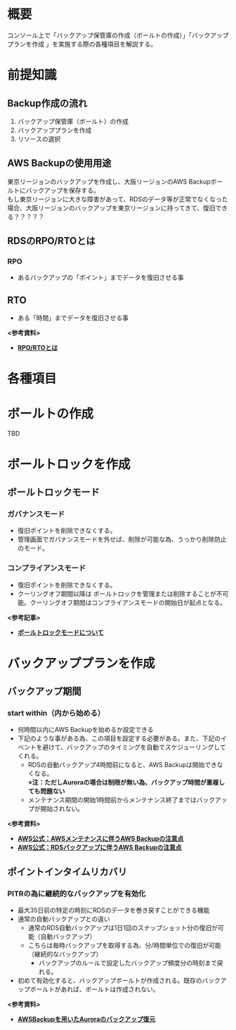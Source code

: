 # 概要
コンソール上で「バックアップ保管庫の作成（ボールトの作成）」「バックアッププランを作成 」を実施する際の各種項目を解説する。  

# 前提知識
## Backup作成の流れ
1. バックアップ保管庫（ボールト）の作成
2. バックアッププランを作成
3. リソースの選択

## AWS Backupの使用用途
東京リージョンのバックアップを作成し、大阪リージョンのAWS Backupボールトにバックアップを保存する。  
もし東京リージョンに大きな障害があって、RDSのデータ等が正常でなくなった場合、大阪リージョンのバックアップを東京リージョンに持ってきて、復旧できる？？？？？

## RDSのRPO/RTOとは
### RPO
- あるバックアップの「ポイント」までデータを復旧させる事

## RTO
- ある「時間」までデータを復旧させる事

**<参考資料>**  
- [**RPO/RTOとは**](https://sayjoyblog.com/rpo-rto/)

# 各種項目
# ボールトの作成
TBD

# ボールトロックを作成
## ボールトロックモード
### ガバナンスモード
- 復旧ポイントを削除できなくする。
- 管理画面でガバナンスモードを外せば、削除が可能な為、うっかり削除防止のモード。

### コンプライアンスモード
- 復旧ポイントを削除できなくする。
- クーリングオフ期間以降は ボールトロックを管理または削除することが不可能。クーリングオフ期間はコンプライアンスモードの開始日が起点となる。

**<参考記事>**  
- [**ボールトロックモードについて**](https://blog.serverworks.co.jp/2022/12/29/104659z)


# バックアッププランを作成
## バックアップ期間
### start within（内から始める）
- 何時間以内にAWS Backupを始めるか設定できる
- 下記のような事がある為、この項目を設定する必要がある。また、下記のイベントを避けて、バックアップのタイミングを自動でスケジューリングしてくれる。
  - RDSの自動バックアップ4時間前になると、AWS Backupは開始できなくなる。  
※**注：ただしAuroraの場合は制限が無い為、バックアップ時間が重複しても問題ない**
  - メンテナンス期間の開始1時間前からメンテナンス終了まではバックアップが開始されない。

**<参考資料>**  
- [**AWS公式：AWSメンテナンスに伴うAWS Backupの注意点**](https://docs.aws.amazon.com/aws-backup/latest/devguide/creating-a-backup-plan.html?icmpid=docs_console_unmapped)
- [**AWS公式：RDSバックアップに伴うAWS Backupの注意点**](https://repost.aws/questions/QUv-o_oIQoTnSRRQtcb22nGQ/aws-backup-policy-and-retention)

## ポイントインタイムリカバリ 
### PITRの為に継続的なバックアップを有効化
- 最大35日前の特定の時刻にRDSのデータを巻き戻すことができる機能
- 通常の自動バックアップとの違い
  - 通常のRDS自動バックアップは1日1回のスナップショット分の復旧が可能（自動バックアップ）
  - こちらは毎時バックアップを取得する為、分/時間単位での復旧が可能（継続的なバックアップ）
    - バックアップのルールで設定したバックアップ頻度分の時刻まで戻れる。 
- 初めて有効化すると、バックアップボールトが作成される。既存のバックアップボールトがあれば、ボールトは作成されない。


**<参考資料>**  
- [**AWSBackupを用いたAuroraのバックアップ復元**](https://dev.classmethod.jp/articles/update-aws-backup-aurora-point-in-time-restore/)



